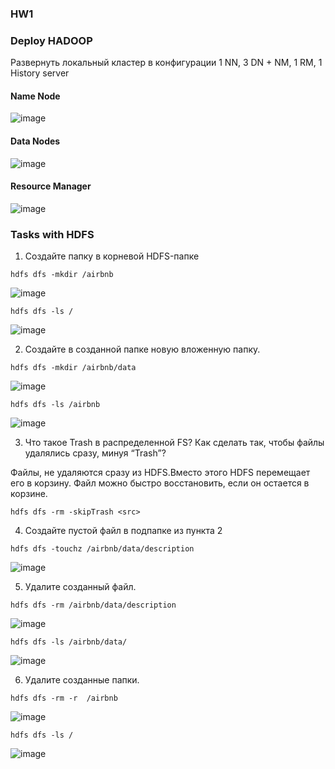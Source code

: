 ### HW1

### Deploy HADOOP
Развернуть локальный кластер в конфигурации 1 NN, 3 DN + NM, 1 RM, 1 History server
#### Name Node
![image](https://user-images.githubusercontent.com/49230518/135066749-a7da9d7a-e57f-47ac-9f5c-fb0af93669ba.png)
#### Data Nodes
![image](https://user-images.githubusercontent.com/49230518/135066987-3d8c5343-2227-4c93-9121-e4b1f1f275ac.png)
#### Resource Manager 
![image](https://user-images.githubusercontent.com/49230518/135070477-b582da09-ae71-4a59-8603-dd2d53f5252e.png)

### Tasks with HDFS
1.  Создайте папку в корневой HDFS-папке
```
hdfs dfs -mkdir /airbnb
```
![image](https://user-images.githubusercontent.com/49230518/135089671-5c7a8180-b842-4a68-ac50-e6dfee84d162.png)

```
hdfs dfs -ls /
```
![image](https://user-images.githubusercontent.com/49230518/135089736-c8f44d9d-4fac-4333-9fb9-c522e93d115f.png)

2.  Создайте в созданной папке новую вложенную папку.
```
hdfs dfs -mkdir /airbnb/data
```
![image](https://user-images.githubusercontent.com/49230518/135089849-99dcc091-f37f-469a-9e33-d4a609e63852.png)

```
hdfs dfs -ls /airbnb
```
![image](https://user-images.githubusercontent.com/49230518/135089926-79bf2340-940f-49a4-8e81-d184ea74144c.png)

3. Что такое Trash в распределенной FS? Как сделать так, чтобы файлы удалялись сразу, минуя “Trash”?

Файлы, не удаляются сразу из HDFS.Вместо этого HDFS перемещает его в корзину. Файл можно быстро восстановить, если он остается в корзине.

```
hdfs dfs -rm -skipTrash <src>
```

4.  Создайте пустой файл в подпапке из пункта 2
```
hdfs dfs -touchz /airbnb/data/description
```
![image](https://user-images.githubusercontent.com/49230518/135095275-eb3c1bf7-d27f-4a00-a009-2fbdc41f2217.png)

5. Удалите созданный файл.

```
hdfs dfs -rm /airbnb/data/description
```
![image](https://user-images.githubusercontent.com/49230518/135095550-9fc22299-84b0-42ca-b191-faf08a51163c.png)

```
hdfs dfs -ls /airbnb/data/
```
![image](https://user-images.githubusercontent.com/49230518/135095784-14dd4074-65b4-4b48-8b70-d8829e6fea53.png)

6. Удалите созданные папки.

```
hdfs dfs -rm -r  /airbnb
```
![image](https://user-images.githubusercontent.com/49230518/135096075-30b5a156-0966-46d1-8857-b36e4aaf040e.png)

```
hdfs dfs -ls /
```
![image](https://user-images.githubusercontent.com/49230518/135096139-f0765775-bb7d-444d-ac36-ac5a62d782c4.png)

